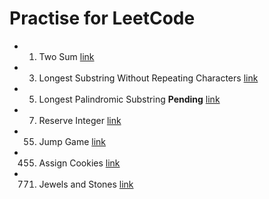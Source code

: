 # Practise for LeetCode
* 1. Two Sum [link](https://leetcode.com/problems/two-sum/description/)
* 3. Longest Substring Without Repeating Characters [link](https://leetcode.com/problems/longest-substring-without-repeating-characters/description/)
* 5. Longest Palindromic Substring    **Pending** [link](https://leetcode.com/problems/longest-palindromic-substring)
* 7. Reserve Integer [link](https://leetcode.com/problems/reverse-integer/description/)
* 55. Jump Game [link](https://leetcode.com/problems/jump-game/description/)
* 455. Assign Cookies [link](https://leetcode.com/problems/assign-cookies/description/)
* 771. Jewels and Stones [link](https://leetcode.com/problems/jewels-and-stones/description/)